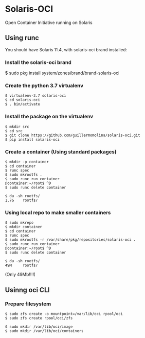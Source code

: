 # Solaris-OCI
Open Container Initiative running on Solaris

## Using runc

You should have Solaris 11.4, with solaris-oci brand installed:

### Install the solaris-oci brand
$ sudo pkg install system/zones/brand/brand-solaris-oci

### Create the python 3.7 virtualenv
```
$ virtualenv-3.7 solaris-oci
$ cd solaris-oci
$ . bin/activate
```

### Install the package on the virtualenv
```
$ mkdir src
$ cd src
$ git clone https://github.com/guillermomolina/solaris-oci.git
$ pip install solaris-oci
```

### Create a container (Using standard packages)
```
$ mkdir -p container
$ cd container
$ runc spec
$ sudo mkrootfs .
$ sudo runc run container
@container:~/root$ ^D
$ sudo runc delete container
```

```
$ du -sh rootfs/
1.7G    rootfs/
```

### Using local repo to make smaller containers
```
$ sudo mkrepo
$ mkdir container
$ cd container
$ runc spec
$ sudo mkrootfs -r /var/share/pkg/repositories/solaris-oci .
$ sudo runc run container
@container:~/root$ ^D
$ sudo runc delete container
```

```
$ du -sh rootfs/
49M     rootfs/
```
(Only 49Mb!!!!)

## Usinng oci CLI

### Prepare filesystem

```
$ sudo zfs create -o mountpoint=/var/lib/oci rpool/oci
$ sudo zfs create rpool/oci/zfs

$ sudo mkdir /var/lib/oci/image
$ sudo mkdir /var/lib/oci/containers
```
